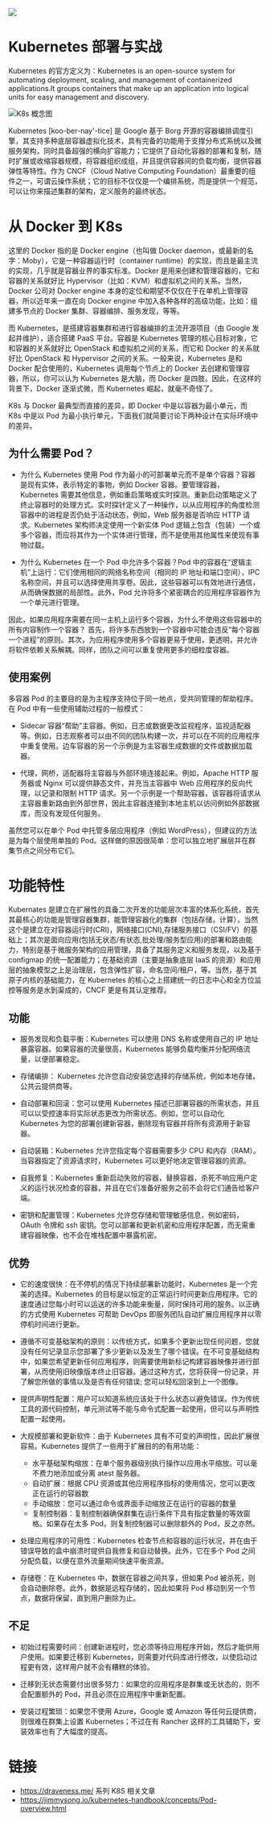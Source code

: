 ![](https://i.postimg.cc/cC1YKzNS/image.png)

# Kubernetes 部署与实战

Kubernetes 的官方定义为：Kubernetes is an open-source system for automating deployment, scaling, and management of containerized applications.It groups containers that make up an application into logical units for easy management and discovery.

![K8s 概念图](https://i.postimg.cc/BQSNR1yd/image.png)

Kubernetes [koo-ber-nay'-tice] 是 Google 基于 Borg 开源的容器编排调度引擎，其支持多种底层容器虚拟化技术，具有完备的功能用于支撑分布式系统以及微服务架构，同时具备超强的横向扩容能力；它提供了自动化容器的部署和复制，随时扩展或收缩容器规模，将容器组织成组，并且提供容器间的负载均衡，提供容器弹性等特性。作为 CNCF（Cloud Native Computing Foundation）最重要的组件之一，可谓云操作系统；它的目标不仅仅是一个编排系统，而是提供一个规范，可以让你来描述集群的架构，定义服务的最终状态。

# 从 Docker 到 K8s

这里的 Docker 指的是 Docker engine（也叫做 Docker daemon，或最新的名字：Moby），它是一种容器运行时（container runtime）的实现，而且是最主流的实现，几乎就是容器业界的事实标准。Docker 是用来创建和管理容器的，它和容器的关系就好比 Hypervisor（比如：KVM）和虚拟机之间的关系。当然，Docker 公司对 Docker engine 本身的定位和期望不仅仅在于在单机上管理容器，所以近年来一直在向 Docker engine 中加入各种各样的高级功能，比如：组建多节点的 Docker 集群、容器编排、服务发现，等等。

而 Kubernetes，是搭建容器集群和进行容器编排的主流开源项目（由 Google 发起并维护），适合搭建 PaaS 平台。容器是 Kubernetes 管理的核心目标对象，它和容器的关系就好比 OpenStack 和虚拟机之间的关系，而它和 Docker 的关系就好比 OpenStack 和 Hypervisor 之间的关系。一般来说，Kubernetes 是和 Docker 配合使用的，Kubernetes 调用每个节点上的 Docker 去创建和管理容器，所以，你可以认为 Kubernetes 是大脑，而 Docker 是四肢。因此，在这样的背景下，Docker 逐渐式微，而 Kubernetes 崛起，就毫不奇怪了。

K8s 与 Docker 最典型而直接的差异，即 Docker 中是以容器为最小单元，而 K8s 中是以 Pod 为最小执行单元，下面我们就简要讨论下两种设计在实际环境中的差异。

## 为什么需要 Pod？

- 为什么 Kubernetes 使用 Pod 作为最小的可部署单元而不是单个容器？容器是现有实体，表示特定的事物，例如 Docker 容器。要管理容器，Kubernetes 需要其他信息，例如重启策略或实时探测。重新启动策略定义了终止容器时的处理方式。实时探针定义了一种操作，以从应用程序的角度检测容器中的进程是否仍处于活动状态，例如，Web 服务器是否响应 HTTP 请求。Kubernetes 架构师决定使用一个新实体 Pod 逻辑上包含（包装）一个或多个容器，而应将其作为一个实体进行管理，而不是使用其他属性来使现有事物过载。

- 为什么 Kubernetes 在一个 Pod 中允许多个容器？Pod 中的容器在“逻辑主机”上运行：它们使用相同的网络名称空间（相同的 IP 地址和端口空间），IPC 名称空间，并且可以选择使用共享卷。因此，这些容器可以有效地进行通信，从而确保数据的局部性。此外，Pod 允许将多个紧密耦合的应用程序容器作为一个单元进行管理。

因此，如果应用程序需要在同一主机上运行多个容器，为什么不使用这些容器中的所有内容制作一个容器？ 首先，将许多东西放到一个容器中可能会违反“每个容器一个进程”的原则。其次，为应用程序使用多个容器更易于使用，更透明，并允许将软件依赖关系解耦。同样，团队之间可以重复使用更多的细粒度容器。

## 使用案例

多容器 Pod 的主要目的是为主程序支持位于同一地点，受共同管理的帮助程序。在 Pod 中有一些使用辅助过程的一般模式：

- Sidecar 容器“帮助”主容器。例如，日志或数据更改监视程序，监视适配器等。例如，日志观察者可以由不同的团队构建一次，并可以在不同的应用程序中重复使用。边车容器的另一个示例是为主容器生成数据的文件或数据加载器。

- 代理，网桥，适配器将主容器与外部环境连接起来。例如，Apache HTTP 服务器或 Nginx 可以提供静态文件，并充当主容器中 Web 应用程序的反向代理，以记录和限制 HTTP 请求。另一个示例是一个帮助容器，该容器将请求从主容器重新路由到外部世界，因此主容器连接到本地主机以访问例如外部数据库，而没有发现任何服务。

虽然您可以在单个 Pod 中托管多层应用程序（例如 WordPress），但建议的方法是为每个层使用单独的 Pod。这样做的原因很简单：您可以独立地扩展层并在群集节点之间分布它们。

# 功能特性

Kubernates 是建立在扩展性的具备二次开发的功能层次丰富的体系化系统，首先其最核心的功能是管理容器集群，能管理容器化的集群（包括存储，计算），当然这个是建立在对容器运行时(CRI)，网络接口(CNI),存储服务接口（CSI/FV）的基础上；其次是面向应用(包括无状态/有状态,批处理/服务型应用)的部署和路由能力，特别是基于微服务架构的应用管理，具备了其服务定义和服务发现，以及基于 configmap 的统一配置能力；在基础资源（主要是抽象底层 IaaS 的资源）和应用层的抽象模型之上是治理层，包含弹性扩容，命名空间/租户，等。当然，基于其原子内核的基础能力，在 Kubernetes 的核心之上搭建统一的日志中心和全方位监控等服务是水到渠成的，CNCF 更是有其认定推荐。

## 功能

- 服务发现和负载平衡：Kubernetes 可以使用 DNS 名称或使用自己的 IP 地址暴露容器。如果容器的流量很高，Kubernetes 能够负载均衡并分配网络流量，以便部署稳定。

- 存储编排： Kubernetes 允许您自动安装您选择的存储系统，例如本地存储，公共云提供商等。

- 自动部署和回滚：您可以使用 Kubernetes 描述已部署容器的所需状态，并且可以以受控速率将实际状态更改为所需状态。例如，您可以自动化 Kubernetes 为您的部署创建新容器，删除现有容器并将所有资源用于新容器。

- 自动装箱：Kubernetes 允许您指定每个容器需要多少 CPU 和内存（RAM）。当容器指定了资源请求时，Kubernetes 可以更好地决定管理容器的资源。

- 自我修复：Kubernetes 重新启动失败的容器，替换容器，杀死不响应用户定义的运行状况检查的容器，并且在它们准备好服务之前不会将它们通告给客户端。

- 密钥和配置管理：Kubernetes 允许您存储和管理敏感信息，例如密码，OAuth 令牌和 ssh 密钥。您可以部署和更新机密和应用程序配置，而无需重建容器映像，也不会在堆栈配置中暴露机密。

## 优势

- 它的速度很快：在不停机的情况下持续部署新功能时，Kubernetes 是一个完美的选择。Kubernetes 的目标是以恒定的正常运行时间更新应用程序。它的速度通过您每小时可以运送的许多功能来衡量，同时保持可用的服务。以正确的方式使用 Kubernetes 可帮助 DevOps 即服务团队自动扩展应用程序并以零停机时间进行更新。

- 遵循不可变基础架构的原则：以传统方式，如果多个更新出现任何问题，您就没有任何记录显示您部署了多少更新以及发生了哪个错误。在不可变基础结构中，如果您希望更新任何应用程序，则需要使用新标记构建容器映像并进行部署，从而使用旧映像版本终止旧容器。通过这种方式，您将获得一份记录，并了解您所做的事情以及是否有任何错误; 您可以轻松回滚到上一个图像。

- 提供声明性配置：用户可以知道系统应该处于什么状态以避免错误。作为传统工具的源代码控制，单元测试等不能与命令式配置一起使用，但可以与声明性配置一起使用。

- 大规模部署和更新软件：由于 Kubernetes 具有不可变的声明性，因此扩展很容易。Kubernetes 提供了一些用于扩展目的的有用功能：

  - 水平基础架构缩放：在单个服务器级别执行操作以应用水平缩放。可以毫不费力地添加或分离 atest 服务器。
  - 自动扩展：根据 CPU 资源或其他应用程序指标的使用情况，您可以更改正在运行的容器数
  - 手动缩放：您可以通过命令或界面手动缩放正在运行的容器的数量
  - 复制控制器：复制控制器确保群集在运行条件下具有指定数量的等效窗格。如果存在太多 Pod，则复制控制器可以删除额外的 Pod，反之亦然。

- 处理应用程序的可用性：Kubernetes 检查节点和容器的运行状况，并在由于错误导致的盒中崩溃时提供自我修复和自动替换。此外，它在多个 Pod 之间分配负载，以便在意外流量期间快速平衡资源。

- 存储卷：在 Kubernetes 中，数据在容器之间共享，但如果 Pod 被杀死，则会自动删除卷。此外，数据是远程存储的，因此如果将 Pod 移动到另一个节点，数据将保留，直到用户删除为止。

## 不足

- 初始过程需要时间：创建新进程时，您必须等待应用程序开始，然后才能供用户使用。如果要迁移到 Kubernetes，则需要对代码库进行修改，以使启动过程更有效，这样用户就不会有糟糕的体验。

- 迁移到无状态需要付出很多努力：如果您的应用程序是群集或无状态的，则不会配置额外的 Pod，并且必须在应用程序中重新配置。

- 安装过程繁琐：如果您不使用 Azure，Google 或 Amazon 等任何云提供商，则很难在群集上设置 Kubernetes；不过在有 Rancher 这样的工具辅助下，安装效率也有了大幅度的提高。

# 链接

- https://draveness.me/ 系列 K8S 相关文章
- https://jimmysong.io/kubernetes-handbook/concepts/Pod-overview.html
